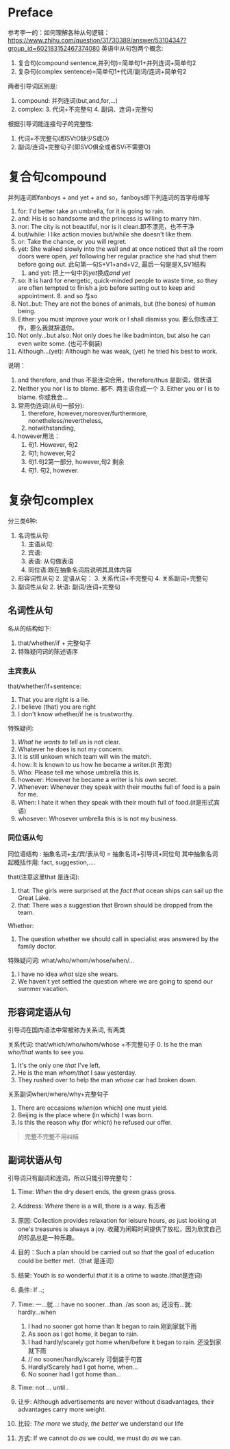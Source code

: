 # Preface
参考李一的：如何理解各种从句逻辑：https://www.zhihu.com/question/31730389/answer/53104347?group_id=602183152467374080
英语中从句包两个概念:
1. 复合句(compound sentence,并列句)=简单句1+并列连词+简单句2
2. 复杂句(complex sentence)=简单句1+代词/副词/连词+简单句2

两者引导词区别是:
1. compound: 并列连词(but,and,for,...)
2. complex: 
    3. 代词+不完整句
    4. 副词、连词+完整句

根据引导词能连接句子的完整性:
1. 代词+不完整句(即SVtO缺少S或O)
2. 副词/连词+完整句子(即SVO俱全或者SVi不需要O)

# 复合句compound
并列连词即fanboys + and yet + and so，fanboys即下列连词的首字母缩写
1. for: I'd better take an umbrella, for it is going to rain.
2. and: His is so handsome and the princess is willing to marry him.
3. nor: The city is not beautiful, nor is it clean.即不漂亮，也不干净
4. but/while: I like action movies but/while she doesn't like them.
5. or: Take the chance, or you will regret.
6. yet: She walked slowly into the wall and at once noticed that all the room doors were open, *yet* following her regular practice she had shut them before going out. 此句第一句S+V1+and+V2, 最后一句是是X,SV1结构
    1. and yet: 把上一句中的*yet*换成*and yet*
7. so: It is hard for energetic, quick-minded people to waste time, *so* they are often tempted to finish a job before setting out to keep and appointment.
    8. and so 与so 
9. Not..but: They are not the bones of animals, but (the bones) of human being.
9. Either: you must improve your work or I shall dismiss you. 要么你改进工作，要么我就辞退你。
10. Not only...but also: Not only does he like badminton, but also he can even write some. (也可不倒装)
11. Although...(yet): Although he was weak, (yet) he tried his best to work.

说明：
1. and therefore, and thus 不是连词合用，therefore/thus 是副词，做状语
2. Neither you nor I is to blame. 都不. 两主语合成一个
    3. Either you or I is to blame. 你或我会...
2. 常用伪连词(从句一部分):
    1. therefore, however,moreover/furthermore, nonetheless/nevertheless, 
    2. notwithstanding,
3. however用法：
    1. 句1. However, 句2 
    1. 句1; however,句2 
    1. 句1.句2第一部分, however,句2 剩余
    2. 句1. 句2, however.

# 复杂句complex 
分三类6种:
1. 名词性从句:
    1. 主语从句:
    1. 宾语:
    1. 表语: 从句做表语
    2. 同位语:跟在抽象名词后说明其具体内容
1. 形容词性从句
    2. 定语从句：
        3. 关系代词+不完整句
        4. 关系副词+完整句
1. 副词性从句
    2. 状语: 副词/连词+完整句

## 名词性从句
名从的结构如下:
1. that/whether/if + 完整句子
2. 特殊疑问词的陈述语序

### 主宾表从
that/whether/if+sentence:
1. That you are right is a lie.
2. I believe (that) you are right
3. I don't know whether/if he is trustworthy.

特殊疑问:
1. *What he wants to tell us* is not clear.
2. Whatever he does is not my concern.
3. It is still unkown which team will win the match.
4. how: It is known to us how he became a writer.(it 形宾)
5. Who: Please tell me whose umbrella this is.
5. however: However he became a writer is his own secret.
8. Whenever: Whenever they speak with their mouths full of food is a pain for me.
6. When: I hate it when they speak with their mouth full of food.(it是形式宾语)
7. whosever: Whosever umbrella this is is not my business.

### 同位语从句
同位语结构 : 抽象名词+主/宾/表从句 = 抽象名词+引导词+同位句
其中抽象名词起概括作用: fact, suggestion,....

that(注意这里that 是连词):
1. that: The girls were surprised at the *fact* *that* ocean ships can sail up the Great Lake.
2. that: There was a suggestion that Brown should be dropped from the team.

Whether:
1. The question whether we should call in specialist was answered by the family doctor.

特殊疑问词: what/who/whom/whose/when/...
1. I have no idea *what* size she wears.
2. We haven't yet settled the question where we are going to spend our summer vacation.

## 形容词定语从句
引导词在国内语法中常被称为关系词, 有两类

关系代词: that/which/who/whom/whose +不完整句子
0. Is he the man *who/that* wants to see you.
1. It's the only one *that* I've left. 
2. He is the man *whom/that* I saw yesterday.
3. They rushed over to help the man *whose* car had broken down.

关系副词when/where/why+完整句子
1. There are occasions *when*(on which) one must yield.
2. Beijing is the place where (in which) I was born.
3. Is this the reason why (for which) he refused our offer.

> 完整不完整不用纠结

## 副词状语从句
引导词只有副词和连词，所以只能引导完整句：
1. Time: *When* the dry desert ends, the green grass gross.
2. Address: *Where* there is a will, there is a way. 有志者
3. 原因: Collection provides relaxation for leisure hours, *as* just looking at one's treasures is always a joy. 收藏为闲暇时间提供了放松，因为欣赏自己的珍品总是一种乐趣。
4. 目的：Such a plan should be carried out *so that* the goal of education  could be better met.（that 是连词）
5. 结果: Youth is *so* wonderful *that* it is a crime to waste.(that是连词)
6. 条件: If ..; 
7. Time: 一...就...: have no sooner...than../as soon as; 还没有...就: hardly...when
    1. I had no sooner got home than It began to rain.刚到家就下雨
    2. As soon as I got home, it began to rain.
    3. I had hardly/scarely got home when/before it began to rain. 还没到家就下雨
    4. // no sooner/hardly/scarely 可倒装于句首
    5. Hardly/Scarely had I got home, when...
    6. No sooner had I got home than...

7. Time: not ... until..
7. 让步: Although advertisements are never without disadvantages, their advantages carry more weight.
8. 比较: *The more* we study, *the better* we understand our life 
9. 方式: If we cannot do *as* we could, we must do *as* we can.
